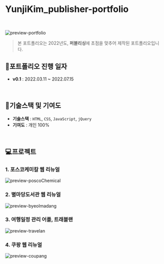 # YunjiKim_publisher-portfolio

<br />

![preview-portfolio](https://github.com/yvnji/YunjiKim_publisher-portfolio/assets/126065194/2d247a9f-3996-405f-a878-1c2b649228b8)
> 본 포트폴리오는 2022년도, **퍼블리싱**에 초점을 맞추어 제작된 포트폴리오입니다. 

## 📆포트폴리오 진행 일자
- **v0.1** : 2022.03.11 ~ 2022.07.15

<br />

## 🧰기술스택 및 기여도
- **기술스택** : `HTML`, `CSS`, `JavaScript`, `jQuery`
- **기여도** : 개인 100%
  
<br />

## 💻프로젝트
### 1. 포스코케미칼 웹 리뉴얼
![preview-poscoChemical](https://github.com/yvnji/YunjiKim_publisher-portfolio/assets/126065194/b6d5fd28-83cd-4664-ad9b-c2180173df97)

### 2. 별마당도서관 웹 리뉴얼
![preview-byeolmadang](https://github.com/yvnji/YunjiKim_publisher-portfolio/assets/126065194/b42eab05-894c-4835-bac4-2c265098529b)

### 3. 여행일정 관리 어플, 트래블랜
![preview-travelan](https://github.com/yvnji/YunjiKim_publisher-portfolio/assets/126065194/7fddb012-18ba-48eb-bcfd-2a7b02d71152)

### 4. 쿠팡 웹 리뉴얼
![preview-coupang](https://github.com/yvnji/YunjiKim_publisher-portfolio/assets/126065194/95d29f88-f2da-4bad-b310-d18d496077e1)
